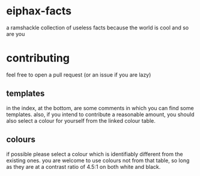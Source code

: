 # eiphax-facts
a ramshackle collection of useless facts because the world is cool and so are you
# contributing
feel free to open a pull request (or an issue if you are lazy)
## templates
in the index, at the bottom, are some comments in which you can find some templates. also, if you intend to contribute a reasonable amount, you should also select a colour for yourself from the linked colour table.
## colours
if possible please select a colour which is identifiably different from the existing ones. you are welcome to use colours not from that table, so long as they are at a contrast ratio of 4.5:1 on both white and black.